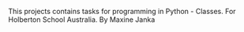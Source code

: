 This projects contains tasks for programming in Python - Classes. For Holberton School Australia. By Maxine Janka